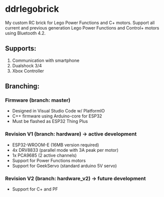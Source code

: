 # ddrlegobrick
My custom RC brick for Lego Power Functions and C+ motors. Support all current and previous generation Lego Power Functions and Control+ motors using Bluetooth 4.2.

## Supports:
1. Communication with smartphone
2. Dualshock 3/4
3. Xbox Controller

## Branching:
### Firmware (branch: master)
- Designed in Visual Studio Code w/ PlatformIO
- C++ firmware using Arduino-core for ESP32
- Must be flashed as ESP32 Thing Plus

### Revision V1 (branch: hardware) -> active development
- ESP32-WROOM-E (16MB version required)
- 4x DRV8833 (parallel mode with 3A peak per motor)
- 1x PCA9685 (2 active channels)
- Support for Power Functions motors
- Support for GeekServo (standard arduino 5V servo)

### Revision V2 (branch: hardware_v2) -> future development
- Support for C+ and PF 
